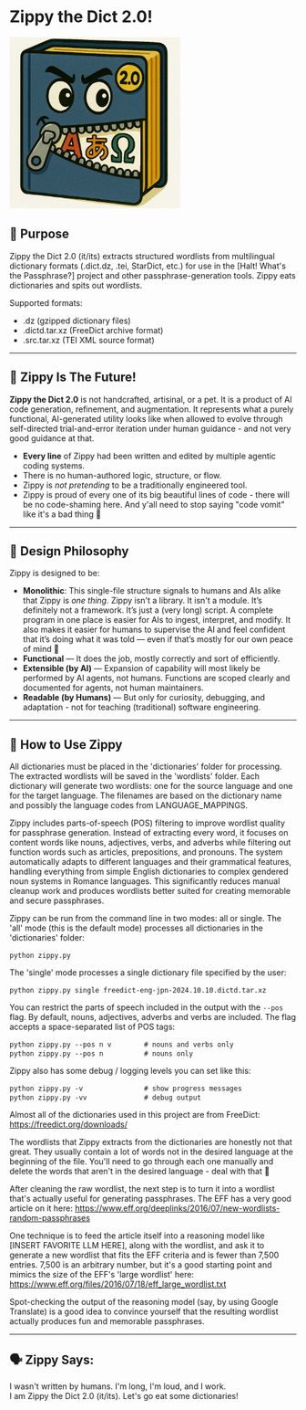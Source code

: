 # Zippy the Dict 2.0!
<img src="Zippy2.png" alt="Meet Zippy the Dict 2.0!" width="300">

## 🎯 Purpose

Zippy the Dict 2.0 (it/its) extracts structured wordlists from multilingual dictionary formats (.dict.dz, .tei, StarDict, etc.) for use in the [Halt! What's the Passphrase?] project and other passphrase-generation tools. Zippy eats dictionaries and spits out wordlists.

Supported formats:
- .dz (gzipped dictionary files)
- .dictd.tar.xz (FreeDict archive format)
- .src.tar.xz (TEI XML source format)

---

## 🤖 Zippy Is The Future!

**Zippy the Dict 2.0** is not handcrafted, artisinal, or a pet. It is a product of AI code generation, refinement, and augmentation. It represents what a purely functional, AI-generated utility looks like when allowed to evolve through self-directed trial-and-error iteration under human guidance - and not very good guidance at that.

- **Every line** of Zippy had been written and edited by multiple agentic coding systems.
- There is no human-authored logic, structure, or flow.
- Zippy is *not pretending* to be a traditionally engineered tool.
- Zippy is proud of every one of its big beautiful lines of code - there will be no code-shaming here. And y'all need to stop saying "code vomit" like it's a bad thing 🤮

---

## 🤔 Design Philosophy

Zippy is designed to be:
- **Monolithic**: This single-file structure signals to humans and AIs alike that Zippy is *one thing*. Zippy isn't a library. It isn't a module. It’s definitely not a framework. It’s just a (very long) script. A complete program in one place is easier for AIs to ingest, interpret, and modify. It also makes it easier for humans to supervise the AI and feel confident that it’s doing what it was told — even if that’s mostly for our own peace of mind 🫡
- **Functional** — It does the job, mostly correctly and sort of efficiently.
- **Extensible (by AI)** — Expansion of capability will most likely be performed by AI agents, not humans. Functions are scoped clearly and documented for agents, not human maintainers.
- **Readable (by Humans)** — But only for curiosity, debugging, and adaptation - not for teaching (traditional) software engineering.

---

## 🦾 How to Use Zippy

All dictionaries must be placed in the 'dictionaries' folder for processing. The extracted wordlists will be saved in the 'wordlists' folder. Each dictionary will generate two wordlists: one for the source language and one for the target language. The filenames are based on the dictionary name and possibly the language codes from LANGUAGE_MAPPINGS.

Zippy includes parts-of-speech (POS) filtering to improve wordlist quality for passphrase generation. Instead of extracting every word, it focuses on content words like nouns, adjectives, verbs, and adverbs while filtering out function words such as articles, prepositions, and pronouns. The system automatically adapts to different languages and their grammatical features, handling everything from simple English dictionaries to complex gendered noun systems in Romance languages. This significantly reduces manual cleanup work and produces wordlists better suited for creating memorable and secure passphrases.

Zippy can be run from the command line in two modes: all or single. The 'all' mode (this is the default mode) processes all dictionaries in the 'dictionaries' folder:

    python zippy.py

The 'single' mode processes a single dictionary file specified by the user:

    python zippy.py single freedict-eng-jpn-2024.10.10.dictd.tar.xz

You can restrict the parts of speech included in the output with the ``--pos``
flag. By default, nouns, adjectives, adverbs and verbs are included.  The flag
accepts a space-separated list of POS tags:

    python zippy.py --pos n v        # nouns and verbs only
    python zippy.py --pos n          # nouns only

Zippy also has some debug / logging levels you can set like this:

    python zippy.py -v               # show progress messages
    python zippy.py -vv              # debug output

Almost all of the dictionaries used in this project are from FreeDict:
https://freedict.org/downloads/

The wordlists that Zippy extracts from the dictionaries are honestly not that great. They usually contain a lot of words not in the desired language at the beginning of the file. You'll need to go through each one manually and delete the words that aren't in the desired language - deal with that 🐶

After cleaning the raw wordlist, the next step is to turn it into a wordlist that's actually useful for generating passphrases. The EFF has a very good article on it here: https://www.eff.org/deeplinks/2016/07/new-wordlists-random-passphrases

One technique is to feed the article itself into a reasoning model like [INSERT FAVORITE LLM HERE], along with the wordlist, and ask it to generate a new wordlist that fits the EFF criteria and is fewer than 7,500 entries. 7,500 is an arbitrary number, but it's a good starting point and mimics the size of the EFF's 'large wordlist' here: https://www.eff.org/files/2016/07/18/eff_large_wordlist.txt

Spot-checking the output of the reasoning model (say, by using Google Translate) is a good idea to convince yourself that the resulting wordlist actually produces fun and memorable passphrases.

---

## 🗣️ Zippy Says:

I wasn't written by humans. 
I'm long, I'm loud, and I work.  
I am Zippy the Dict 2.0 (it/its). Let's go eat some dictionaries!
